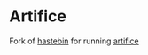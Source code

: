 # Artifice

Fork of [hastebin](https://github.com/seejohnrun/haste-server) for
running [artifice](artifice.danger.computer)
